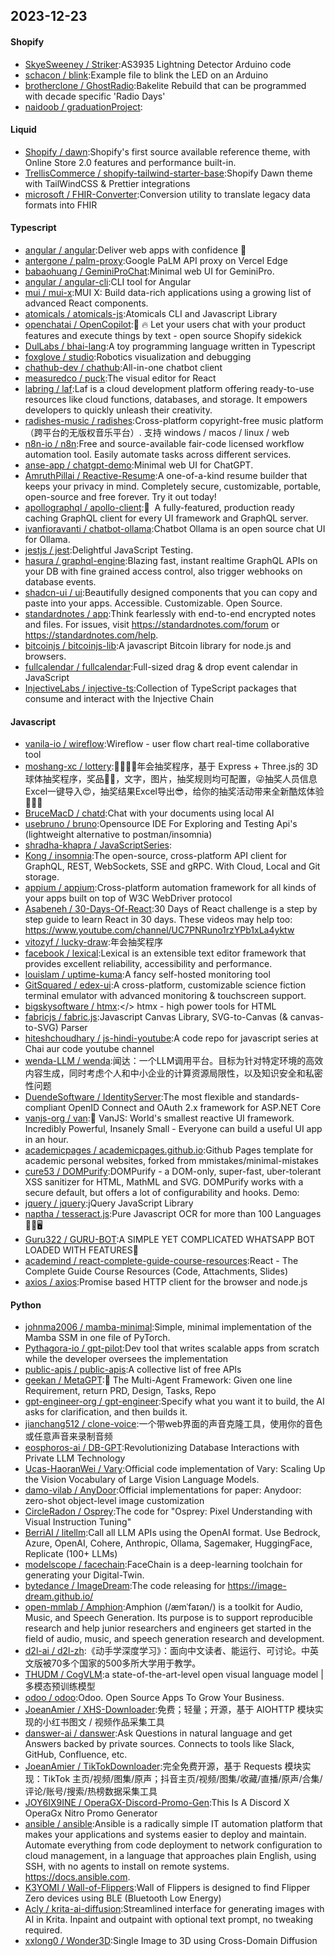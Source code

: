 ## 2023-12-23

#### Shopify
* [SkyeSweeney / Striker](https://github.com/SkyeSweeney/Striker):AS3935 Lightning Detector Arduino code
* [schacon / blink](https://github.com/schacon/blink):Example file to blink the LED on an Arduino
* [brotherclone / GhostRadio](https://github.com/brotherclone/GhostRadio):Bakelite Rebuild that can be programmed with decade specific 'Radio Days'
* [naidoob / graduationProject](https://github.com/naidoob/graduationProject):

#### Liquid
* [Shopify / dawn](https://github.com/Shopify/dawn):Shopify's first source available reference theme, with Online Store 2.0 features and performance built-in.
* [TrellisCommerce / shopify-tailwind-starter-base](https://github.com/TrellisCommerce/shopify-tailwind-starter-base):Shopify Dawn theme with TailWindCSS & Prettier integrations
* [microsoft / FHIR-Converter](https://github.com/microsoft/FHIR-Converter):Conversion utility to translate legacy data formats into FHIR

#### Typescript
* [angular / angular](https://github.com/angular/angular):Deliver web apps with confidence 🚀
* [antergone / palm-proxy](https://github.com/antergone/palm-proxy):Google PaLM API proxy on Vercel Edge
* [babaohuang / GeminiProChat](https://github.com/babaohuang/GeminiProChat):Minimal web UI for GeminiPro.
* [angular / angular-cli](https://github.com/angular/angular-cli):CLI tool for Angular
* [mui / mui-x](https://github.com/mui/mui-x):MUI X: Build data-rich applications using a growing list of advanced React components.
* [atomicals / atomicals-js](https://github.com/atomicals/atomicals-js):Atomicals CLI and Javascript Library
* [openchatai / OpenCopilot](https://github.com/openchatai/OpenCopilot):🤖 🔥 Let your users chat with your product features and execute things by text - open source Shopify sidekick
* [DulLabs / bhai-lang](https://github.com/DulLabs/bhai-lang):A toy programming language written in Typescript
* [foxglove / studio](https://github.com/foxglove/studio):Robotics visualization and debugging
* [chathub-dev / chathub](https://github.com/chathub-dev/chathub):All-in-one chatbot client
* [measuredco / puck](https://github.com/measuredco/puck):The visual editor for React
* [labring / laf](https://github.com/labring/laf):Laf is a cloud development platform offering ready-to-use resources like cloud functions, databases, and storage. It empowers developers to quickly unleash their creativity.
* [radishes-music / radishes](https://github.com/radishes-music/radishes):Cross-platform copyright-free music platform（跨平台的无版权音乐平台）. 支持 windows / macos / linux / web
* [n8n-io / n8n](https://github.com/n8n-io/n8n):Free and source-available fair-code licensed workflow automation tool. Easily automate tasks across different services.
* [anse-app / chatgpt-demo](https://github.com/anse-app/chatgpt-demo):Minimal web UI for ChatGPT.
* [AmruthPillai / Reactive-Resume](https://github.com/AmruthPillai/Reactive-Resume):A one-of-a-kind resume builder that keeps your privacy in mind. Completely secure, customizable, portable, open-source and free forever. Try it out today!
* [apollographql / apollo-client](https://github.com/apollographql/apollo-client):🚀  A fully-featured, production ready caching GraphQL client for every UI framework and GraphQL server.
* [ivanfioravanti / chatbot-ollama](https://github.com/ivanfioravanti/chatbot-ollama):Chatbot Ollama is an open source chat UI for Ollama.
* [jestjs / jest](https://github.com/jestjs/jest):Delightful JavaScript Testing.
* [hasura / graphql-engine](https://github.com/hasura/graphql-engine):Blazing fast, instant realtime GraphQL APIs on your DB with fine grained access control, also trigger webhooks on database events.
* [shadcn-ui / ui](https://github.com/shadcn-ui/ui):Beautifully designed components that you can copy and paste into your apps. Accessible. Customizable. Open Source.
* [standardnotes / app](https://github.com/standardnotes/app):Think fearlessly with end-to-end encrypted notes and files. For issues, visit https://standardnotes.com/forum or https://standardnotes.com/help.
* [bitcoinjs / bitcoinjs-lib](https://github.com/bitcoinjs/bitcoinjs-lib):A javascript Bitcoin library for node.js and browsers.
* [fullcalendar / fullcalendar](https://github.com/fullcalendar/fullcalendar):Full-sized drag & drop event calendar in JavaScript
* [InjectiveLabs / injective-ts](https://github.com/InjectiveLabs/injective-ts):Collection of TypeScript packages that consume and interact with the Injective Chain

#### Javascript
* [vanila-io / wireflow](https://github.com/vanila-io/wireflow):Wireflow - user flow chart real-time collaborative tool
* [moshang-xc / lottery](https://github.com/moshang-xc/lottery):🎉🌟✨🎈年会抽奖程序，基于 Express + Three.js的 3D 球体抽奖程序，奖品🧧🎁，文字，图片，抽奖规则均可配置，😜抽奖人员信息Excel一键导入😍，抽奖结果Excel导出😎，给你的抽奖活动带来全新酷炫体验🚀🚀🚀
* [BruceMacD / chatd](https://github.com/BruceMacD/chatd):Chat with your documents using local AI
* [usebruno / bruno](https://github.com/usebruno/bruno):Opensource IDE For Exploring and Testing Api's (lightweight alternative to postman/insomnia)
* [shradha-khapra / JavaScriptSeries](https://github.com/shradha-khapra/JavaScriptSeries):
* [Kong / insomnia](https://github.com/Kong/insomnia):The open-source, cross-platform API client for GraphQL, REST, WebSockets, SSE and gRPC. With Cloud, Local and Git storage.
* [appium / appium](https://github.com/appium/appium):Cross-platform automation framework for all kinds of your apps built on top of W3C WebDriver protocol
* [Asabeneh / 30-Days-Of-React](https://github.com/Asabeneh/30-Days-Of-React):30 Days of React challenge is a step by step guide to learn React in 30 days. These videos may help too: https://www.youtube.com/channel/UC7PNRuno1rzYPb1xLa4yktw
* [vitozyf / lucky-draw](https://github.com/vitozyf/lucky-draw):年会抽奖程序
* [facebook / lexical](https://github.com/facebook/lexical):Lexical is an extensible text editor framework that provides excellent reliability, accessibility and performance.
* [louislam / uptime-kuma](https://github.com/louislam/uptime-kuma):A fancy self-hosted monitoring tool
* [GitSquared / edex-ui](https://github.com/GitSquared/edex-ui):A cross-platform, customizable science fiction terminal emulator with advanced monitoring & touchscreen support.
* [bigskysoftware / htmx](https://github.com/bigskysoftware/htmx):</> htmx - high power tools for HTML
* [fabricjs / fabric.js](https://github.com/fabricjs/fabric.js):Javascript Canvas Library, SVG-to-Canvas (& canvas-to-SVG) Parser
* [hiteshchoudhary / js-hindi-youtube](https://github.com/hiteshchoudhary/js-hindi-youtube):A code repo for javascript series at Chai aur code youtube channel
* [wenda-LLM / wenda](https://github.com/wenda-LLM/wenda):闻达：一个LLM调用平台。目标为针对特定环境的高效内容生成，同时考虑个人和中小企业的计算资源局限性，以及知识安全和私密性问题
* [DuendeSoftware / IdentityServer](https://github.com/DuendeSoftware/IdentityServer):The most flexible and standards-compliant OpenID Connect and OAuth 2.x framework for ASP.NET Core
* [vanjs-org / van](https://github.com/vanjs-org/van):🍦 VanJS: World's smallest reactive UI framework. Incredibly Powerful, Insanely Small - Everyone can build a useful UI app in an hour.
* [academicpages / academicpages.github.io](https://github.com/academicpages/academicpages.github.io):Github Pages template for academic personal websites, forked from mmistakes/minimal-mistakes
* [cure53 / DOMPurify](https://github.com/cure53/DOMPurify):DOMPurify - a DOM-only, super-fast, uber-tolerant XSS sanitizer for HTML, MathML and SVG. DOMPurify works with a secure default, but offers a lot of configurability and hooks. Demo:
* [jquery / jquery](https://github.com/jquery/jquery):jQuery JavaScript Library
* [naptha / tesseract.js](https://github.com/naptha/tesseract.js):Pure Javascript OCR for more than 100 Languages 📖🎉🖥
* [Guru322 / GURU-BOT](https://github.com/Guru322/GURU-BOT):A SIMPLE YET COMPLICATED WHATSAPP BOT LOADED WITH FEATURES🚩
* [academind / react-complete-guide-course-resources](https://github.com/academind/react-complete-guide-course-resources):React - The Complete Guide Course Resources (Code, Attachments, Slides)
* [axios / axios](https://github.com/axios/axios):Promise based HTTP client for the browser and node.js

#### Python
* [johnma2006 / mamba-minimal](https://github.com/johnma2006/mamba-minimal):Simple, minimal implementation of the Mamba SSM in one file of PyTorch.
* [Pythagora-io / gpt-pilot](https://github.com/Pythagora-io/gpt-pilot):Dev tool that writes scalable apps from scratch while the developer oversees the implementation
* [public-apis / public-apis](https://github.com/public-apis/public-apis):A collective list of free APIs
* [geekan / MetaGPT](https://github.com/geekan/MetaGPT):🌟 The Multi-Agent Framework: Given one line Requirement, return PRD, Design, Tasks, Repo
* [gpt-engineer-org / gpt-engineer](https://github.com/gpt-engineer-org/gpt-engineer):Specify what you want it to build, the AI asks for clarification, and then builds it.
* [jianchang512 / clone-voice](https://github.com/jianchang512/clone-voice):一个带web界面的声音克隆工具，使用你的音色或任意声音来录制音频
* [eosphoros-ai / DB-GPT](https://github.com/eosphoros-ai/DB-GPT):Revolutionizing Database Interactions with Private LLM Technology
* [Ucas-HaoranWei / Vary](https://github.com/Ucas-HaoranWei/Vary):Official code implementation of Vary: Scaling Up the Vision Vocabulary of Large Vision Language Models.
* [damo-vilab / AnyDoor](https://github.com/damo-vilab/AnyDoor):Official implementations for paper: Anydoor: zero-shot object-level image customization
* [CircleRadon / Osprey](https://github.com/CircleRadon/Osprey):The code for "Osprey: Pixel Understanding with Visual Instruction Tuning"
* [BerriAI / litellm](https://github.com/BerriAI/litellm):Call all LLM APIs using the OpenAI format. Use Bedrock, Azure, OpenAI, Cohere, Anthropic, Ollama, Sagemaker, HuggingFace, Replicate (100+ LLMs)
* [modelscope / facechain](https://github.com/modelscope/facechain):FaceChain is a deep-learning toolchain for generating your Digital-Twin.
* [bytedance / ImageDream](https://github.com/bytedance/ImageDream):The code releasing for https://image-dream.github.io/
* [open-mmlab / Amphion](https://github.com/open-mmlab/Amphion):Amphion (/æmˈfaɪən/) is a toolkit for Audio, Music, and Speech Generation. Its purpose is to support reproducible research and help junior researchers and engineers get started in the field of audio, music, and speech generation research and development.
* [d2l-ai / d2l-zh](https://github.com/d2l-ai/d2l-zh):《动手学深度学习》：面向中文读者、能运行、可讨论。中英文版被70多个国家的500多所大学用于教学。
* [THUDM / CogVLM](https://github.com/THUDM/CogVLM):a state-of-the-art-level open visual language model | 多模态预训练模型
* [odoo / odoo](https://github.com/odoo/odoo):Odoo. Open Source Apps To Grow Your Business.
* [JoeanAmier / XHS-Downloader](https://github.com/JoeanAmier/XHS-Downloader):免费；轻量；开源，基于 AIOHTTP 模块实现的小红书图文 / 视频作品采集工具
* [danswer-ai / danswer](https://github.com/danswer-ai/danswer):Ask Questions in natural language and get Answers backed by private sources. Connects to tools like Slack, GitHub, Confluence, etc.
* [JoeanAmier / TikTokDownloader](https://github.com/JoeanAmier/TikTokDownloader):完全免费开源，基于 Requests 模块实现：TikTok 主页/视频/图集/原声；抖音主页/视频/图集/收藏/直播/原声/合集/评论/账号/搜索/热榜数据采集工具
* [JOY6IX9INE / OperaGX-Discord-Promo-Gen](https://github.com/JOY6IX9INE/OperaGX-Discord-Promo-Gen):This Is A Discord X OperaGx Nitro Promo Generator
* [ansible / ansible](https://github.com/ansible/ansible):Ansible is a radically simple IT automation platform that makes your applications and systems easier to deploy and maintain. Automate everything from code deployment to network configuration to cloud management, in a language that approaches plain English, using SSH, with no agents to install on remote systems. https://docs.ansible.com.
* [K3YOMI / Wall-of-Flippers](https://github.com/K3YOMI/Wall-of-Flippers):Wall of Flippers is designed to find Flipper Zero devices using BLE (Bluetooth Low Energy)
* [Acly / krita-ai-diffusion](https://github.com/Acly/krita-ai-diffusion):Streamlined interface for generating images with AI in Krita. Inpaint and outpaint with optional text prompt, no tweaking required.
* [xxlong0 / Wonder3D](https://github.com/xxlong0/Wonder3D):Single Image to 3D using Cross-Domain Diffusion
